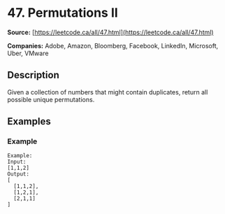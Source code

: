 # 47. Permutations II

**Source:** [https://leetcode.ca/all/47.html](https://leetcode.ca/all/47.html)

**Companies:** Adobe, Amazon, Bloomberg, Facebook, LinkedIn, Microsoft, Uber, VMware

## Description

Given a collection of numbers that might contain duplicates, return all possible unique
        permutations.

## Examples

### Example

```
Example:
Input:
[1,1,2]
Output:
[
  [1,1,2],
  [1,2,1],
  [2,1,1]
]
```

